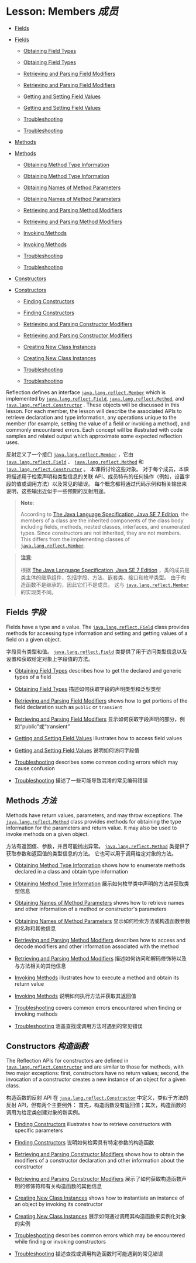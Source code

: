 # Lesson: Members _成员_


* [Fields](https://docs.oracle.com/javase/tutorial/reflect/member/field.html)

* [Fields](./field.md)

  * [Obtaining Field Types](https://docs.oracle.com/javase/tutorial/reflect/member/fieldTypes.html)

  * [Obtaining Field Types](./fieldTypes.md)

  * [Retrieving and Parsing Field Modifiers](https://docs.oracle.com/javase/tutorial/reflect/member/fieldModifiers.html)

  * [Retrieving and Parsing Field Modifiers](./fieldModifiers.md)

  * [Getting and Setting Field Values](https://docs.oracle.com/javase/tutorial/reflect/member/fieldValues.html)

  * [Getting and Setting Field Values](./fieldValues.md)

  * [Troubleshooting](https://docs.oracle.com/javase/tutorial/reflect/member/fieldTrouble.html)

  * [Troubleshooting](./fieldTrouble.md)

* [Methods](https://docs.oracle.com/javase/tutorial/reflect/member/method.html)

* [Methods](./method.md)

  * [Obtaining Method Type Information](https://docs.oracle.com/javase/tutorial/reflect/member/methodType.html)

  * [Obtaining Method Type Information](./methodType.md)

  * [Obtaining Names of Method Parameters](https://docs.oracle.com/javase/tutorial/reflect/member/methodparameterreflection.html)

  * [Obtaining Names of Method Parameters](./methodparameterreflection.md)

  * [Retrieving and Parsing Method Modifiers](https://docs.oracle.com/javase/tutorial/reflect/member/methodModifiers.html)

  * [Retrieving and Parsing Method Modifiers](./methodModifiers.md)

  * [Invoking Methods](https://docs.oracle.com/javase/tutorial/reflect/member/methodInvocation.html)

  * [Invoking Methods](./methodInvocation.md)

  * [Troubleshooting](https://docs.oracle.com/javase/tutorial/reflect/member/methodTrouble.html)

  * [Troubleshooting](./methodTrouble.md)

* [Constructors](https://docs.oracle.com/javase/tutorial/reflect/member/ctor.html)

* [Constructors](./ctor.md)

  * [Finding Constructors](https://docs.oracle.com/javase/tutorial/reflect/member/ctorLocation.html)

  * [Finding Constructors](./ctorLocation.md)

  * [Retrieving and Parsing Constructor Modifiers](https://docs.oracle.com/javase/tutorial/reflect/member/ctorModifiers.html)

  * [Retrieving and Parsing Constructor Modifiers](./ctorModifiers.md)

  * [Creating New Class Instances](https://docs.oracle.com/javase/tutorial/reflect/member/ctorInstance.html)

  * [Creating New Class Instances](./ctorInstance.md)

  * [Troubleshooting](https://docs.oracle.com/javase/tutorial/reflect/member/ctorTrouble.html)

  * [Troubleshooting](./ctorTrouble.md)


Reflection defines an interface [`java.lang.reflect.Member`](https://docs.oracle.com/javase/8/docs/api/java/lang/reflect/Member.html) which is implemented by [`java.lang.reflect.Field`](https://docs.oracle.com/javase/8/docs/api/java/lang/reflect/Field.html), [`java.lang.reflect.Method`](https://docs.oracle.com/javase/8/docs/api/java/lang/reflect/Method.html), and [`java.lang.reflect.Constructor`](https://docs.oracle.com/javase/8/docs/api/java/lang/reflect/Constructor.html) . 
These objects will be discussed in this lesson. 
For each member, the lesson will describe the associated APIs to retrieve declaration and type information, any operations unique to the member (for example, setting the value of a field or invoking a method), and commonly encountered errors. 
Each concept will be illustrated with code samples and related output which approximate some expected reflection uses.


反射定义了一个接口 [`java.lang.reflect.Member`](https://docs.oracle.com/javase/8/docs/api/java/lang/reflect/Member.html) ，它由 [`java.lang.reflect.Field`](https://docs.oracle.com/javase/8/docs/api/java/lang/reflect/Field.html) 、 [`java.lang.reflect.Method`](https://docs.oracle.com/javase/8/docs/api/java/lang/reflect/Method.html) 和[`java.lang.reflect.Constructor`](https://docs.oracle.com/javase/8/docs/api/java/lang/reflect/Constructor.html) 。
本课将讨论这些对象。
对于每个成员，本课将描述用于检索声明和类型信息的关联 API、成员特有的任何操作（例如，设置字段的值或调用方法）以及常见的错误。
每个概念都将通过代码示例和相关输出来说明，这些输出近似于一些预期的反射用途。


> **Note**:
> 
> According to [The Java Language Specification, Java SE 7 Edition](https://docs.oracle.com/javase/specs/jls/se7/html/index.html), the members of a class are the inherited components of the class body including fields, methods, nested classes, interfaces, and enumerated types. 
> Since constructors are not inherited, they are not members. 
> This differs from the implementing classes of [`java.lang.reflect.Member`](https://docs.oracle.com/javase/8/docs/api/java/lang/reflect/Member.html). 


> **注意**:
> 
> 根据 [The Java Language Specification, Java SE 7 Edition](https://docs.oracle.com/javase/specs/jls/se7/html/index.html) ，类的成员是类主体的继承组件，包括字段、方法、嵌套类、接口和枚举类型。
> 由于构造函数不是继承的，因此它们不是成员。
> 这与 [`java.lang.reflect.Member`](https://docs.oracle.com/javase/8/docs/api/java/lang/reflect/Member.html) 的实现类不同。


## Fields _字段_


Fields have a type and a value. 
The [`java.lang.reflect.Field`](https://docs.oracle.com/javase/8/docs/api/java/lang/reflect/Field.html) class provides methods for accessing type information and setting and getting values of a field on a given object.


字段具有类型和值。
[`java.lang.reflect.Field`](https://docs.oracle.com/javase/8/docs/api/java/lang/reflect/Field.html) 类提供了用于访问类型信息以及设置和获取给定对象上字段值的方法。


* [Obtaining Field Types](https://docs.oracle.com/javase/tutorial/reflect/member/fieldTypes.html) describes how to get the declared and generic types of a field

* [Obtaining Field Types](./fieldTypes.md) 描述如何获取字段的声明类型和泛型类型

* [Retrieving and Parsing Field Modifiers](https://docs.oracle.com/javase/tutorial/reflect/member/fieldModifiers.html) shows how to get portions of the field declaration such as `public` or `transient`

* [Retrieving and Parsing Field Modifiers](./fieldModifiers.md) 显示如何获取字段声明的部分，例如“public”或“transient”

* [Getting and Setting Field Values](https://docs.oracle.com/javase/tutorial/reflect/member/fieldValues.html) illustrates how to access field values

* [Getting and Setting Field Values](./fieldValues.md) 说明如何访问字段值

* [Troubleshooting](https://docs.oracle.com/javase/tutorial/reflect/member/fieldTrouble.html) describes some common coding errors which may cause confusion

* [Troubleshooting](./fieldTrouble.md) 描述了一些可能导致混淆的常见编码错误


## Methods _方法_


Methods have return values, parameters, and may throw exceptions. 
The [`java.lang.reflect.Method`](https://docs.oracle.com/javase/8/docs/api/java/lang/reflect/Method.html) class provides methods for obtaining the type information for the parameters and return value. 
It may also be used to invoke methods on a given object.


方法有返回值、参数，并且可能抛出异常。
[`java.lang.reflect.Method`](https://docs.oracle.com/javase/8/docs/api/java/lang/reflect/Method.html) 类提供了获取参数和返回值的类型信息的方法。
它也可以用于调用给定对象的方法。


* [Obtaining Method Type Information](https://docs.oracle.com/javase/tutorial/reflect/member/methodType.html) shows how to enumerate methods declared in a class and obtain type information

* [Obtaining Method Type Information](./methodType.md) 展示如何枚举类中声明的方法并获取类型信息

* [Obtaining Names of Method Parameters](https://docs.oracle.com/javase/tutorial/reflect/member/methodparameterreflection.html) shows how to retrieve names and other information of a method or constructor's parameters

* [Obtaining Names of Method Parameters](./methodparameterreflection.md) 显示如何检索方法或构造函数参数的名称和其他信息

* [Retrieving and Parsing Method Modifiers](https://docs.oracle.com/javase/tutorial/reflect/member/methodModifiers.html) describes how to access and decode modifiers and other information associated with the method

* [Retrieving and Parsing Method Modifiers](./methodModifiers.md) 描述如何访问和解码修饰符以及与方法相关的其他信息

* [Invoking Methods](https://docs.oracle.com/javase/tutorial/reflect/member/methodInvocation.html) illustrates how to execute a method and obtain its return value

* [Invoking Methods](./methodInvocation.md) 说明如何执行方法并获取其返回值

* [Troubleshooting](https://docs.oracle.com/javase/tutorial/reflect/member/methodTrouble.html) covers common errors encountered when finding or invoking methods

* [Troubleshooting](./methodTrouble.md) 涵盖查找或调用方法时遇到的常见错误


## Constructors _构造函数_


The Reflection APIs for constructors are defined in [`java.lang.reflect.Constructor`](https://docs.oracle.com/javase/8/docs/api/java/lang/reflect/Constructor.html) and are similar to those for methods, with two major exceptions: 
first, constructors have no return values; second, the invocation of a constructor creates a new instance of an object for a given class.


构造函数的反射 API 在 [`java.lang.reflect.Constructor`](https://docs.oracle.com/javase/8/docs/api/java/lang/reflect/Constructor.html) 中定义，类似于方法的反射 API，但有两个主要例外：
首先，构造函数没有返回值；其次，构造函数的调用为给定类创建对象的新实例。


* [Finding Constructors](https://docs.oracle.com/javase/tutorial/reflect/member/ctorLocation.html) illustrates how to retrieve constructors with specific parameters

* [Finding Constructors](./ctorLocation.md) 说明如何检索具有特定参数的构造函数

* [Retrieving and Parsing Constructor Modifiers](https://docs.oracle.com/javase/tutorial/reflect/member/ctorModifiers.html) shows how to obtain the modifiers of a constructor declaration and other information about the constructor

* [Retrieving and Parsing Constructor Modifiers](./ctorModifiers.md) 展示了如何获取构造函数声明的修饰符和有关构造函数的其他信息

* [Creating New Class Instances](https://docs.oracle.com/javase/tutorial/reflect/member/ctorInstance.html) shows how to instantiate an instance of an object by invoking its constructor

* [Creating New Class Instances](./ctorInstance.md) 展示如何通过调用其构造函数来实例化对象的实例

* [Troubleshooting](https://docs.oracle.com/javase/tutorial/reflect/member/ctorTrouble.html) describes common errors which may be encountered while finding or invoking constructors

* [Troubleshooting](./ctorTrouble.md) 描述查找或调用构造函数时可能遇到的常见错误
